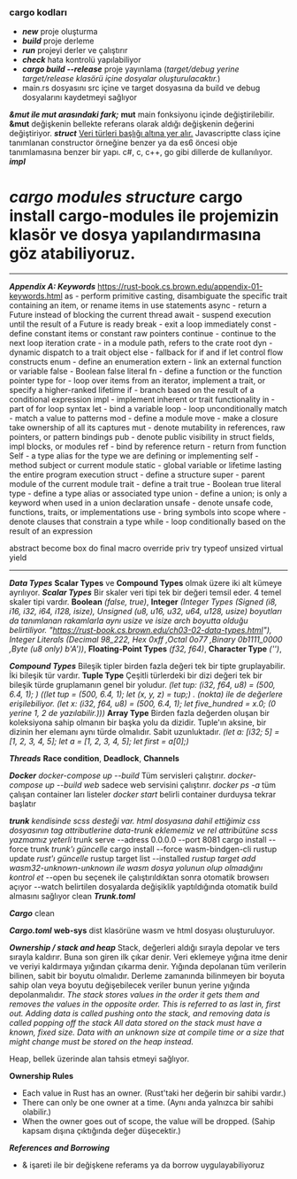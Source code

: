 <!-- # Başlık 1
## Başlık 2
### Başlık 3
*italik*
**kalın**
***kalın ve italik***
- madde 1
- madde 2
  1. madde 1
  2. madde 2
[örnek metin](https://www.markdownguide.org/)
`kod`
ünlem ile başlamalı [Alternatif Metin](https://chatgpt.com/c/6729a56a-2b30-800d-aff2-571c779f44f4) 

-->

### cargo kodları
- ***new*** proje oluşturma
- ***build*** proje derleme
- ***run*** projeyi derler ve çalıştırır
- ***check*** hata kontrolü yapılabiliyor
- ***cargo build --release*** proje yayınlama (*target/debug yerine target/release klasörü içine dosyalar oluşturulacaktır.*)
- main.rs dosyasını src içine ve target dosyasına da build ve debug dosyalarını kaydetmeyi sağlıyor


***&mut ile mut arasındaki fark;*** **mut** main fonksiyonu içinde değiştirilebilir. **&mut** değişkenin bellekte referans olarak aldığı değişkenin değerini değiştiriyor.
***struct*** <u>Veri türleri başlığı altına yer alır.</u> Javascriptte class içine tanımlanan constructor örneğine benzer ya da es6 öncesi obje tanımlamasına benzer bir yapı. c#, c, c++, go gibi dillerde de kullanılıyor. 
***impl*** 

***cargo modules structure*** **cargo install cargo-modules** ile projemizin klasör ve dosya yapılandırmasına göz atabiliyoruz.
=======
---

***Appendix A: Keywords***
https://rust-book.cs.brown.edu/appendix-01-keywords.html
as - perform primitive casting, disambiguate the specific trait containing an item, or rename items in use statements
async - return a Future instead of blocking the current thread
await - suspend execution until the result of a Future is ready
break - exit a loop immediately
const - define constant items or constant raw pointers
continue - continue to the next loop iteration
crate - in a module path, refers to the crate root
dyn - dynamic dispatch to a trait object
else - fallback for if and if let control flow constructs
enum - define an enumeration
extern - link an external function or variable
false - Boolean false literal
fn - define a function or the function pointer type
for - loop over items from an iterator, implement a trait, or specify a higher-ranked lifetime
if - branch based on the result of a conditional expression
impl - implement inherent or trait functionality
in - part of for loop syntax
let - bind a variable
loop - loop unconditionally
match - match a value to patterns
mod - define a module
move - make a closure take ownership of all its captures
mut - denote mutability in references, raw pointers, or pattern bindings
pub - denote public visibility in struct fields, impl blocks, or modules
ref - bind by reference
return - return from function
Self - a type alias for the type we are defining or implementing
self - method subject or current module
static - global variable or lifetime lasting the entire program execution
struct - define a structure
super - parent module of the current module
trait - define a trait
true - Boolean true literal
type - define a type alias or associated type
union - define a union; is only a keyword when used in a union declaration
unsafe - denote unsafe code, functions, traits, or implementations
use - bring symbols into scope
where - denote clauses that constrain a type
while - loop conditionally based on the result of an expression

abstract
become
box
do
final
macro
override
priv
try
typeof
unsized
virtual
yield

---

***Data Types*** **Scalar Types** ve **Compound Types** olmak üzere iki alt kümeye ayrılıyor.
***Scalar Types*** Bir skaler veri tipi tek bir değeri temsil eder. 4 temel skaler tipi vardır. 
**Boolean** *(false, true)*, 
**Integer** *(*Integer Types* (Signed (i8, i16, i32, i64, i128, isize), Unsigned (u8, u16, u32, u64, u128, usize) boyutları da tanımlanan rakamlarla aynı usize ve isize arch boyutta olduğu belirtiliyor. "https://rust-book.cs.brown.edu/ch03-02-data-types.html"), *Integer Literals* (Decimal	98_222, Hex	0xff ,Octal	0o77 ,Binary	0b1111_0000 ,Byte (u8 only)	b'A'))*, 
**Floating-Point Types** *(f32, f64)*, 
**Character Type** *('')*,

***Compound Types*** Bileşik tipler birden fazla değeri tek bir tipte gruplayabilir. İki bileşik tür vardır.
**Tuple Type** Çeşitli türlerdeki bir dizi değeri tek bir bileşik türde gruplamanın genel bir yoludur. *(let tup: (i32, f64, u8) = (500, 6.4, 1); ) ((let tup = (500, 6.4, 1); let (x, y, z) = tup;) . (nokta) ile de değerlere erişilebiliyor. (let x: (i32, f64, u8) = (500, 6.4, 1); let five_hundred = x.0; (0 yerine 1, 2 de yazılabilir.)))*
**Array Type** Birden fazla değerden oluşan bir koleksiyona sahip olmanın bir başka yolu da dizidir. Tuple'ın aksine, bir dizinin her elemanı aynı türde olmalıdır. Sabit uzunluktadır. *(let a: [i32; 5] = [1, 2, 3, 4, 5]; let a = [1, 2, 3, 4, 5]; let first = a[0];)*

***Threads*** **Race condition**, **Deadlock**, **Channels**

***Docker*** 
*docker-compose up --build* Tüm servisleri çalıştırır.
*docker-compose up --build web* sadece web servisini çalıştırır.
*docker ps -a* tüm çalışan container ları listeler
*docker start <container-id>* belirli container durduysa tekrar başlatır


***trunk***
*kendisinde scss desteği var. html dosyasına dahil ettiğimiz css dosyasının tag attributlerine data-trunk eklememiz ve rel attribütüne scss yazmamız yeterli*
trunk serve --adress 0.0.0.0 --port 8081
cargo install --force trunk *trunk'ı güncelle*
cargo install --force wasm-bindgen-cli
rustup update *rust'ı güncelle*
rustup target list --installed *rustup target add wasm32-unknown-unknown ile wasm dosya yolunun olup olmadığını kontrol et*
--open bu seçenek ile çalıştırıldıktan sonra otomatik browserı açıyor
--watch belirtilen dosyalarda değişiklik yaptıldığında otomatik build almasını sağlıyor
clean
***Trunk.toml***



***Cargo***
clean

***Cargo.toml***
**web-sys** dist klasörüne wasm ve html dosyası oluşturuluyor.

***Ownership / stack and heap***
Stack, değerleri aldığı sırayla depolar ve ters sırayla kaldırır. Buna son giren ilk çıkar denir. 
Veri eklemeye yığına itme denir ve veriyi kaldırmaya yığından çıkarma denir.
Yığında depolanan tüm verilerin bilinen, sabit bir boyutu olmalıdır. Derleme zamanında bilinmeyen bir boyuta sahip olan veya boyutu değişebilecek veriler bunun yerine yığında depolanmalıdır.
*The stack stores values in the order it gets them and removes the values in the opposite order. This is referred to as last in, first out.*
*Adding data is called pushing onto the stack, and removing data is called popping off the stack*
*All data stored on the stack must have a known, fixed size. Data with an unknown size at compile time or a size that might change must be stored on the heap instead.*

Heap, bellek üzerinde alan tahsis etmeyi sağlıyor.

**Ownership Rules**
- Each value in Rust has an owner. (Rust'taki her değerin bir sahibi vardır.)
- There can only be one owner at a time. (Aynı anda yalnızca bir sahibi olabilir.)
- When the owner goes out of scope, the value will be dropped.
(Sahip kapsam dışına çıktığında değer düşecektir.)

***References and Borrowing***
- & işareti ile bir değişkene referams ya da borrow uygulayabiliyoruz
